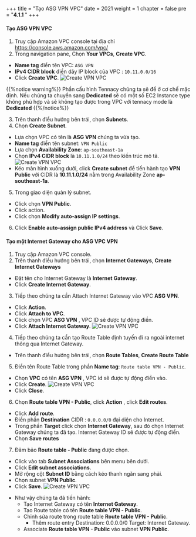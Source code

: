 +++
title = "Tạo ASG VPN VPC"
date = 2021
weight = 1
chapter = false
pre = "<b>4.1.1 </b>"
+++

 
#### Tạo ASG VPN VPC 

1. Truy cập Amazon VPC console tại địa chỉ https://console.aws.amazon.com/vpc/
2. Trong navigation pane, Chọn **Your VPCs**, **Create VPC**.
  + **Name tag** điền tên VPC: `ASG VPN`
  + **IPv4 CIDR block** điền dãy IP block của VPC : `10.11.0.0/16`
  + Click **Create VPC**.
![Create VPN VPC](/images/vpn/create-asgvpn.png?width=90pc)

{{%notice warning%}}
Phần cấu hình Tennacy chúng ta sẽ để ở cơ chế mặc định. Nếu chúng ta chuyển sang **Dedicated**  sẽ có một số EC2 Instance type không phù hợp và sẽ không tạo được trong VPC với tennacy mode là **Dedicated**
{{%/notice%}}

3. Trên thanh điều hướng bên trái, chọn **Subnets**.
4. Chọn **Create Subnet**.
  + Lựa chọn VPC có tên là **ASG VPN** chúng ta vừa tạo.
  + **Name tag** điền tên subnet: `VPN Public`
  + Lựa chọn **Availability Zone**: `ap-southeast-1a`
  + Chọn **IPv4 CIDR block** là `10.11.1.0/24` theo kiến trúc mô tả.
![Create VPN VPC](/images/vpn/create-asgvpn2.png?width=90pc)
  + Kéo màn hình xuống dưới, click **Create subnet** để tiến hành tạo **VPN Public** với CIDR là **10.11.1.0/24** nằm trong Availability Zone **ap-southeast-1a**.

5. Trong giao diện quản lý subnet. 
  + Click chọn **VPN Public**.
  + Click action.
  + Click chọn **Modify auto-assign IP settings**.
6. Click **Enable auto-assign public IPv4 address** và Click **Save**.

#### Tạo một Internet Gateway cho ASG VPC VPN

1. Truy cập Amazon VPC console.
2. Trên thanh điều hướng bên trái, chọn **Internet Gateways**, **Create Internet Gateways**
  + Đặt tên cho Internet Gateway là **Internet Gateway**.
  + Click **Create Internet Gateway**.
3. Tiếp theo chúng ta cần Attach Internet Gateway vào VPC **ASG VPN**. 
  + Click **Action**.
  + Click **Attach to VPC**.
  + Click chọn VPC **ASG VPN** , VPC ID sẽ được tự động điền.
  + Click **Attach Internet Gateway**.
![Create VPN VPC](/images/vpn/create-asgvpn4.png?width=90pc)

4. Tiếp theo chúng ta cần tạo Route Table định tuyến đi ra ngoài internet thông qua Internet Gateway.
  + Trên thanh điều hướng bên trái, chọn **Route Tables**, **Create Route Table**

5. Điền tên Route Table trong phần **Name tag**: `Route table VPN - Public`.
  + Chọn **VPC** có tên **ASG VPN** , VPC id sẽ được tự động điền vào.
  + Click **Create**. 
![Create VPN VPC](/images/vpn/create-asgvpn5.png?width=90pc)
  + Click **Close**.

6. Chọn **Route table VPN - Public**, click **Action** , click **Edit routes**.

  + Click **Add route**.
  + Điền phần **Destination** CIDR : `0.0.0.0/0` đại diện cho Internet.
  + Trong phần **Target** click chọn **Internet Gateway**, sau đó chọn Internet Gateway chúng ta đã tạo. Internet Gateway ID sẽ được tự động điền.
  + Chọn **Save routes**

7. Đảm bảo **Route table - Public** đang được chọn.
  + Click vào tab **Subnet Associations** bên menu bên dưới.
  + Click **Edit subnet associations**.
  + Mở rộng cột **Subnet ID** bằng cách kéo thanh ngăn sang phải.
  + Chọn subnet **VPN Public**.
  + Click **Save**.
![Create VPN VPC](/images/vpn/create-asgvpn6.png?width=90pc)

* Như vậy chúng ta đã tiến hành:
  + Tạo Internet Gateway có tên **Internet Gateway**.
  + Tạo Route table có tên **Route table VPN - Public**.
  + Chỉnh sửa route trong route table **Route table VPN - Public**.
    + Thêm route entry Destination: 0.0.0.0/0 Target: Internet Gateway.
  + Associate **Route table VPN - Public** vào subnet **VPN Public**.

